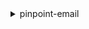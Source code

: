 <details><summary>pinpoint-email</summary><blockquote>

- **<details><summary>create-configuration-set</summary><blockquote>**

  * --configuration-set-name
  * --tracking-options
  * --delivery-options
  * --reputation-options
  * --sending-options
  * --tags
  * --cli-input-json
  * --cli-input-yaml
  * --generate-cli-skeleton


- **<details><summary>create-configuration-set-event-destination</summary><blockquote>**

  * --configuration-set-name
  * --event-destination-name
  * --event-destination
  * --cli-input-json
  * --cli-input-yaml
  * --generate-cli-skeleton


- **<details><summary>create-dedicated-ip-pool</summary><blockquote>**

  * --pool-name
  * --tags
  * --cli-input-json
  * --cli-input-yaml
  * --generate-cli-skeleton


- **<details><summary>create-deliverability-test-report</summary><blockquote>**

  * --report-name
  * --from-email-address
  * --content
  * --tags
  * --cli-input-json
  * --cli-input-yaml
  * --generate-cli-skeleton


- **<details><summary>create-email-identity</summary><blockquote>**

  * --email-identity
  * --tags
  * --cli-input-json
  * --cli-input-yaml
  * --generate-cli-skeleton


- **<details><summary>delete-configuration-set</summary><blockquote>**

  * --configuration-set-name
  * --cli-input-json
  * --cli-input-yaml
  * --generate-cli-skeleton


- **<details><summary>delete-configuration-set-event-destination</summary><blockquote>**

  * --configuration-set-name
  * --event-destination-name
  * --cli-input-json
  * --cli-input-yaml
  * --generate-cli-skeleton


- **<details><summary>delete-dedicated-ip-pool</summary><blockquote>**

  * --pool-name
  * --cli-input-json
  * --cli-input-yaml
  * --generate-cli-skeleton


- **<details><summary>delete-email-identity</summary><blockquote>**

  * --email-identity
  * --cli-input-json
  * --cli-input-yaml
  * --generate-cli-skeleton


- **<details><summary>get-account</summary><blockquote>**

  * --cli-input-json
  * --cli-input-yaml
  * --generate-cli-skeleton


- **<details><summary>get-blacklist-reports</summary><blockquote>**

  * --blacklist-item-names
  * --cli-input-json
  * --cli-input-yaml
  * --generate-cli-skeleton


- **<details><summary>get-configuration-set</summary><blockquote>**

  * --configuration-set-name
  * --cli-input-json
  * --cli-input-yaml
  * --generate-cli-skeleton


- **<details><summary>get-configuration-set-event-destinations</summary><blockquote>**

  * --configuration-set-name
  * --cli-input-json
  * --cli-input-yaml
  * --generate-cli-skeleton


- **<details><summary>get-dedicated-ip</summary><blockquote>**

  * --ip
  * --cli-input-json
  * --cli-input-yaml
  * --generate-cli-skeleton


- **<details><summary>get-dedicated-ips</summary><blockquote>**

  * --pool-name
  * --page-size
  * --cli-input-json
  * --cli-input-yaml
  * --starting-token
  * --max-items
  * --generate-cli-skeleton


- **<details><summary>get-deliverability-dashboard-options</summary><blockquote>**

  * --cli-input-json
  * --cli-input-yaml
  * --generate-cli-skeleton


- **<details><summary>get-deliverability-test-report</summary><blockquote>**

  * --report-id
  * --cli-input-json
  * --cli-input-yaml
  * --generate-cli-skeleton


- **<details><summary>get-domain-deliverability-campaign</summary><blockquote>**

  * --campaign-id
  * --cli-input-json
  * --cli-input-yaml
  * --generate-cli-skeleton


- **<details><summary>get-domain-statistics-report</summary><blockquote>**

  * --domain
  * --start-date
  * --end-date
  * --cli-input-json
  * --cli-input-yaml
  * --generate-cli-skeleton


- **<details><summary>get-email-identity</summary><blockquote>**

  * --email-identity
  * --cli-input-json
  * --cli-input-yaml
  * --generate-cli-skeleton


- **<details><summary>help</summary><blockquote>**

  * 


- **<details><summary>list-configuration-sets</summary><blockquote>**

  * --page-size
  * --cli-input-json
  * --cli-input-yaml
  * --starting-token
  * --max-items
  * --generate-cli-skeleton


- **<details><summary>list-dedicated-ip-pools</summary><blockquote>**

  * --page-size
  * --cli-input-json
  * --cli-input-yaml
  * --starting-token
  * --max-items
  * --generate-cli-skeleton


- **<details><summary>list-deliverability-test-reports</summary><blockquote>**

  * --page-size
  * --cli-input-json
  * --cli-input-yaml
  * --starting-token
  * --max-items
  * --generate-cli-skeleton


- **<details><summary>list-domain-deliverability-campaigns</summary><blockquote>**

  * --start-date
  * --end-date
  * --subscribed-domain
  * --next-token
  * --page-size
  * --cli-input-json
  * --cli-input-yaml
  * --generate-cli-skeleton


- **<details><summary>list-email-identities</summary><blockquote>**

  * --page-size
  * --cli-input-json
  * --cli-input-yaml
  * --starting-token
  * --max-items
  * --generate-cli-skeleton


- **<details><summary>list-tags-for-resource</summary><blockquote>**

  * --resource-arn
  * --cli-input-json
  * --cli-input-yaml
  * --generate-cli-skeleton


- **<details><summary>put-account-dedicated-ip-warmup-attributes</summary><blockquote>**

  * --auto-warmup-enabled
  * --no-auto-warmup-enabled
  * --cli-input-json
  * --cli-input-yaml
  * --generate-cli-skeleton


- **<details><summary>put-account-sending-attributes</summary><blockquote>**

  * --sending-enabled
  * --no-sending-enabled
  * --cli-input-json
  * --cli-input-yaml
  * --generate-cli-skeleton


- **<details><summary>put-configuration-set-delivery-options</summary><blockquote>**

  * --configuration-set-name
  * --tls-policy
  * --sending-pool-name
  * --cli-input-json
  * --cli-input-yaml
  * --generate-cli-skeleton


- **<details><summary>put-configuration-set-reputation-options</summary><blockquote>**

  * --configuration-set-name
  * --reputation-metrics-enabled
  * --no-reputation-metrics-enabled
  * --cli-input-json
  * --cli-input-yaml
  * --generate-cli-skeleton


- **<details><summary>put-configuration-set-sending-options</summary><blockquote>**

  * --configuration-set-name
  * --sending-enabled
  * --no-sending-enabled
  * --cli-input-json
  * --cli-input-yaml
  * --generate-cli-skeleton


- **<details><summary>put-configuration-set-tracking-options</summary><blockquote>**

  * --configuration-set-name
  * --custom-redirect-domain
  * --cli-input-json
  * --cli-input-yaml
  * --generate-cli-skeleton


- **<details><summary>put-dedicated-ip-in-pool</summary><blockquote>**

  * --ip
  * --destination-pool-name
  * --cli-input-json
  * --cli-input-yaml
  * --generate-cli-skeleton


- **<details><summary>put-dedicated-ip-warmup-attributes</summary><blockquote>**

  * --ip
  * --warmup-percentage
  * --cli-input-json
  * --cli-input-yaml
  * --generate-cli-skeleton


- **<details><summary>put-deliverability-dashboard-option</summary><blockquote>**

  * --dashboard-enabled
  * --no-dashboard-enabled
  * --subscribed-domains
  * --cli-input-json
  * --cli-input-yaml
  * --generate-cli-skeleton


- **<details><summary>put-email-identity-dkim-attributes</summary><blockquote>**

  * --email-identity
  * --signing-enabled
  * --no-signing-enabled
  * --cli-input-json
  * --cli-input-yaml
  * --generate-cli-skeleton


- **<details><summary>put-email-identity-feedback-attributes</summary><blockquote>**

  * --email-identity
  * --email-forwarding-enabled
  * --no-email-forwarding-enabled
  * --cli-input-json
  * --cli-input-yaml
  * --generate-cli-skeleton


- **<details><summary>put-email-identity-mail-from-attributes</summary><blockquote>**

  * --email-identity
  * --mail-from-domain
  * --behavior-on-mx-failure
  * --cli-input-json
  * --cli-input-yaml
  * --generate-cli-skeleton


- **<details><summary>send-email</summary><blockquote>**

  * --from-email-address
  * --destination
  * --reply-to-addresses
  * --feedback-forwarding-email-address
  * --content
  * --email-tags
  * --configuration-set-name
  * --cli-input-json
  * --cli-input-yaml
  * --generate-cli-skeleton


- **<details><summary>tag-resource</summary><blockquote>**

  * --resource-arn
  * --tags
  * --cli-input-json
  * --cli-input-yaml
  * --generate-cli-skeleton


- **<details><summary>untag-resource</summary><blockquote>**

  * --resource-arn
  * --tag-keys
  * --cli-input-json
  * --cli-input-yaml
  * --generate-cli-skeleton


- **<details><summary>update-configuration-set-event-destination</summary><blockquote>**

  * --configuration-set-name
  * --event-destination-name
  * --event-destination
  * --cli-input-json
  * --cli-input-yaml
  * --generate-cli-skeleton


</blockquote></details>
</blockquote></details>
</blockquote></details>
</blockquote></details>
</blockquote></details>
</blockquote></details>
</blockquote></details>
</blockquote></details>
</blockquote></details>
</blockquote></details>
</blockquote></details>
</blockquote></details>
</blockquote></details>
</blockquote></details>
</blockquote></details>
</blockquote></details>
</blockquote></details>
</blockquote></details>
</blockquote></details>
</blockquote></details>
</blockquote></details>
</blockquote></details>
</blockquote></details>
</blockquote></details>
</blockquote></details>
</blockquote></details>
</blockquote></details>
</blockquote></details>
</blockquote></details>
</blockquote></details>
</blockquote></details>
</blockquote></details>
</blockquote></details>
</blockquote></details>
</blockquote></details>
</blockquote></details>
</blockquote></details>
</blockquote></details>
</blockquote></details>
</blockquote></details>
</blockquote></details>
</blockquote></details>
</blockquote></details>
</blockquote></details>
